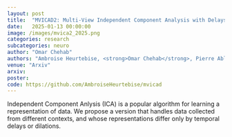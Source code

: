 ```yaml
---
layout: post
title:  "MVICAD2: Multi-View Independent Component Analysis with Delays and Dilations"
date:   2025-01-13 00:00:00
image: /images/mvica2_2025.png
categories: research
subcategories: neuro
author: "Omar Chehab"
authors: "Ambroise Heurtebise, <strong>Omar Chehab</strong>, Pierre Ablin, Alexandre Gramfort"
venue: "Arxiv"
arxiv: 
poster:
code: https://github.com/AmbroiseHeurtebise/mvicad
---
```

Independent Component Anlysis (ICA) is a popular algorithm for learning a representation of data. We propose a version that handles data  collected from different contexts, and whose representations differ only by temporal delays or dilations.